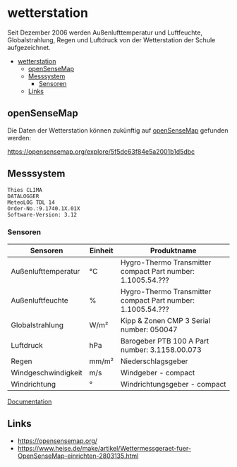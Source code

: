# wetterstation

Seit Dezember 2006 werden Außenlufttemperatur und Luftfeuchte,
Globalstrahlung, Regen und Luftdruck von der Wetterstation der Schule
aufgezeichnet.

- [wetterstation](#wetterstation)
  - [openSenseMap](#opensensemap)
  - [Messsystem](#messsystem)
    - [Sensoren](#sensoren)
  - [Links](#links)

## openSenseMap

Die Daten der Wetterstation können zukünftig auf
[openSenseMap](https://opensensemap.org/) gefunden werden:

<https://opensensemap.org/explore/5f5dc63f84e5a2001b1d5dbc>

## Messsystem

```
Thies CLIMA
DATALOGGER
MeteoLOG TDL 14
Order-No.:9.1740.1X.01X
Software-Version: 3.12
```

### Sensoren

| Sensoren            | Einheit | Produktname                                                 |
| ------------------- | --------| ------------------------------------------------------------|
| Außenlufttemperatur | °C      | Hygro-Thermo Transmitter compact Part number: 1.1005.54.??? |
| Außenluftfeuchte    | %       | Hygro-Thermo Transmitter compact Part number: 1.1005.54.??? |
| Globalstrahlung     | W/m²    | Kipp & Zonen CMP 3 Serial number: 050047                    |
| Luftdruck           | hPa     | Barogeber PTB 100 A Part number: 3.1158.00.073              |
| Regen               | mm/m²   | Niederschlagsgeber                                          |
| Windgeschwindigkeit | m/s     | Windgeber - compact |
| Windrichtung        | °       | Windrichtungsgeber - compact |


[Documentation](docs/9.1740.xx.xxx_TDL14_V3.12_eng.pdf)

## Links

- https://opensensemap.org/
- https://www.heise.de/make/artikel/Wettermessgeraet-fuer-OpenSenseMap-einrichten-2803135.html
